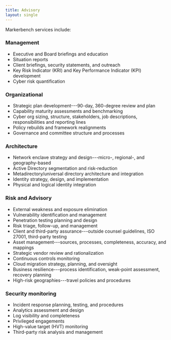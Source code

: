 ```yaml
---
title: Advisory
layout: single
---
```

Markerbench services include:

### Management
- Executive and Board briefings and education
- Situation reports
- Client briefings, security statements, and outreach
- Key Risk Indicator (KRI) and Key Performance Indicator (KPI) development
- Cyber risk quantification

### Organizational
- Strategic plan development---90-day, 360-degree review and plan
- Capability maturity assessments and benchmarking
- Cyber org sizing, structure, stakeholders, job descriptions, responsibilities and reporting lines
- Policy rebuilds and framework realignments
- Governance and committee structure and processes

### Architecture
- Network enclave strategy and design---micro-, regional-, and geography-based
- Active Directory segmentation and risk-reduction
- Metadirectory/universal directory architecture and integration
- Identity strategy, design, and implementation
- Physical and logical identity integration

### Risk and Advisory
- External weakness and exposure elimination
- Vulnerability identification and management
- Penetration testing planning and design
- Risk triage, follow-up, and management
- Client and third-party assurance---outside counsel guidelines, ISO 27001, third-party testing
- Asset management---sources, processes, completeness, accuracy, and mappings
- Strategic vendor review and rationalization
- Continuous controls monitoring
- Cloud migration strategy, planning, and oversight
- Business resilience---process identification, weak-point assessment, recovery planning
- High-risk geographies---travel policies and procedures

### Security monitoring
- Incident response planning, testing, and procedures
- Analytics assessment and design
- Log visibility and completeness
- Privileged engagements
- High-value target (HVT) monitoring
- Third-party risk analysis and management
